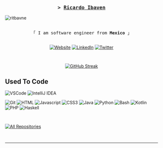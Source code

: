 
<!--
<h2 align="center">
  Welcome to Al Siam World!
  <img src="https://media.giphy.com/media/hvRJCLFzcasrR4ia7z/giphy.gif" width="28">
</h2>
-->

<!--
<p align="center">
  <a href="https://github.com/alsiam"><img src="https://readme-typing-svg.herokuapp.com/?lines=Self%20Taught%20Programmer;Front%20End%20Developer;1.5%2B%20years%20of%20coding%20experience;Always%20learning%20new%20things&center=true&width=380&height=45"></a>
</p>

<pre align="center">
 ________  ___  _________  ________  ________  ___      ___ _______   ________      
|\   __  \|\  \|\___   ___\\   __  \|\   __  \|\  \    /  /|\  ___ \ |\   ___  \    
\ \  \|\  \ \  \|___ \  \_\ \  \|\ /\ \  \|\  \ \  \  /  / | \   __/|\ \  \\ \  \   
 \ \   _  _\ \  \   \ \  \ \ \   __  \ \   __  \ \  \/  / / \ \  \_|/_\ \  \\ \  \  
  \ \  \\  \\ \  \   \ \  \ \ \  \|\  \ \  \ \  \ \    / /   \ \  \_|\ \ \  \\ \  \ 
   \ \__\\ _\\ \__\   \ \__\ \ \_______\ \__\ \__\ \__/ /     \ \_______\ \__\\ \__\
    \|__|\|__|\|__|    \|__|  \|_______|\|__|\|__|\|__|/       \|_______|\|__| \|__|
 </pre>

 -->





<!-- Intro  -->
<h3 align="center">
        <samp>&gt;
                <b><a target="_blank" href="https://ritbaven.github.io/">Ricardo Ibaven</a></b>
        </samp>
</h3>

![ritbavne](https://github.com/Ritbaven/Ritbaven/assets/127344526/146c36c3-6d99-480f-a094-ab29c39c2b07)
 
<p align="center"> 
  <samp>
    <br>
    「 I am software engineer from <b>Mexico</b> 」
    <br>
    <br>
  </samp>
</p>

<p align="center">
 <a href="https://ritbaven.github.io/" target="_blank"><img alt="Website" title="Website" src="https://img.shields.io/badge/-Website-00C0FA?style=for-the-badge&logo=koding&logoColor=white"/></a>
 <a href="https://www.linkedin.com/in/ibaven/" target="_blank"><img alt="LinkedIn" title="LinkedIn" src="https://img.shields.io/badge/-LinkedIn-A56E37?style=for-the-badge&logo=koding&logoColor=white"/></a>
 <a href="https://x.com/Ritbaven1" target="_blank"><img alt="Twitter" title="Twitter" src="https://img.shields.io/badge/-Twitter-FA7D00?style=for-the-badge&logo=koding&logoColor=white"/></a>
<!--  <a href="https://instagram.com/_alsiam" target="_blank">
  <img src="https://img.shields.io/badge/Instagram-fe4164?style=for-the-badge&logo=instagram&logoColor=white" alt="alsiam" />
 </a>  -->
<!--  <a href="https://facebook.com/alsiam.dev" target="_blank">
  <img src="https://img.shields.io/badge/Facebook-20BEFF?&style=for-the-badge&logo=facebook&logoColor=white" alt="alsiam"  />
  </a>  -->
</p>
<br />

<p align="center">
  <a href="https://git.io/streak-stats"><img src="https://streak-stats.demolab.com?user=Ritbaven&theme=transparent&hide_border=true&mode=weekly&fire=FA7D00&dates=E0AB6E&sideNums=00C0FA&ring=00C0FA&currStreakNum=EBEBEB&stroke=EBEBEB&currStreakLabel=EBEBEB&sideLabels=2F9ABA" alt="GitHub Streak" /></a>
</p>


## Used To Code

![VSCode](https://img.shields.io/badge/Visual_Studio-0078d7?style=for-the-badge&logo=visual%20studio&logoColor=white)
![IntelliJ IDEA](https://img.shields.io/badge/IntelliJ_IDEA-000000?style=for-the-badge&logo=intellijidea&logoColor=white)

![Git](https://img.shields.io/badge/Git-F05032?style=for-the-badge&logo=git&logoColor=white)
![HTML](https://img.shields.io/badge/HTML5-E34F26?style=for-the-badge&logo=html5&logoColor=white)
![Javascript](https://img.shields.io/badge/Javascript-F0DB4F?style=for-the-badge&labelColor=black&logo=javascript&logoColor=F0DB4F)
![CSS3](https://img.shields.io/badge/CSS3-1572B6?style=for-the-badge&logo=css3&logoColor=white)
![Java](https://img.shields.io/badge/Java-FF0000?style=for-the-badge&logo=java&logoColor=white)
![Python](https://img.shields.io/badge/Python-3776AB?style=for-the-badge&logo=python&logoColor=white)
![Bash](https://img.shields.io/badge/Bash-4EAA25?style=for-the-badge&logo=gnubash&logoColor=white)
![Kotlin](https://img.shields.io/badge/Kotlin-7F52FF?style=for-the-badge&logo=kotlin&logoColor=white)
![PHP](https://img.shields.io/badge/PHP-777BB4?style=for-the-badge&logo=php&logoColor=white)
![Haskell](https://img.shields.io/badge/Haskell-5D4F85?style=for-the-badge&logo=haskell&logoColor=white)



<br/>

<p align="left">
  <a href="https://github.com/Ritbaven?tab=repositories" target="_blank"><img alt="All Repositories" title="All Repositories" src="https://img.shields.io/badge/-All%20Repos-00C0FA?style=for-the-badge&logo=koding&logoColor=white"/></a>
</p>

<br/>
<hr/>
<br/>


